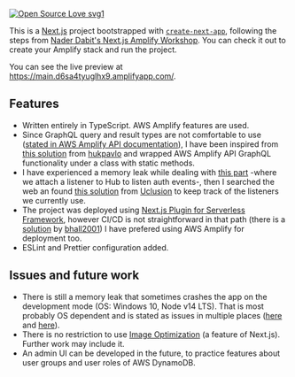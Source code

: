 [![Open Source Love svg1](https://badges.frapsoft.com/os/v1/open-source.svg?v=103)](https://github.com/ellerbrock/open-source-badges/)

This is a [Next.js](https://nextjs.org/) project bootstrapped with [`create-next-app`](https://github.com/vercel/next.js/tree/canary/packages/create-next-app),
following the steps from [Nader Dabit's Next.js Amplify Workshop](https://nextjs.org/). You can check it out to create your Amplify stack and run the project.

You can see the live preview at https://main.d6sa4tyuglhx9.amplifyapp.com/.

## Features
- Written entirely in TypeScript. AWS Amplify features are used.
- Since GraphQL query and result types are not comfortable to use ([stated in AWS Amplify API documentation](https://docs.amplify.aws/lib/graphqlapi/query-data/q/platform/js#simple-query)),
I have been inspired from [this solution](https://github.com/aws-amplify/amplify-js/issues/6369#issuecomment-751412384) from [hukpavlo](https://github.com/hukpavlo) and wrapped AWS Amplify API GraphQL functionality under a class with static methods. 
- I have experienced a memory leak while dealing with [this part](https://github.com/dabit3/next.js-amplify-workshop#updating-the-nav) -where we attach a listener to Hub to listen auth events-, then I searched the web an found [this solution](https://dev.to/uclusionhq/stopping-memory-leaks-in-aws-amplify-hub-3f9c) from [Uclusion](https://www.uclusion.com/) to keep track of the listeners we currently use.
- The project was deployed using [Next.js Plugin for Serverless Framework](https://www.serverless.com/plugins/serverless-nextjs-plugin), however CI/CD is not straightforward in that path (there is a [solution](https://github.com/bhall2001/serverless-nextjs-github-ci-cd) by [bhall2001](https://github.com/bhall2001/)) I have prefered using AWS Amplify for deployment too.
- ESLint and Prettier configuration added.

## Issues and future work
- There is still a memory leak that sometimes crashes the app on the development mode (OS: Windows 10, Node v14 LTS). That is most probably OS dependent and is stated as issues in multiple places ([here](https://github.com/dabit3/next.js-amplify-workshop/issues/5) and [here](https://github.com/aws-amplify/amplify-console/issues/1180)).
- There is no restriction to use [Image Optimization](https://nextjs.org/docs/basic-features/image-optimization) (a feature of Next.js). Further work may include it.
- An admin UI can be developed in the future, to practice features about user groups and user roles of AWS DynamoDB. 

